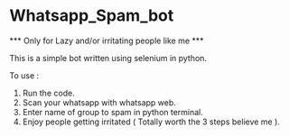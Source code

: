 # Whatsapp_Spam_bot
*** Only for Lazy and/or irritating people like me ***

This is a simple bot written using selenium in python. 

To use :
1) Run the code.
2) Scan your whatsapp with whatsapp web.
3) Enter name of group to spam in python terminal.
4) Enjoy people getting irritated ( Totally worth the 3 steps believe me ).
